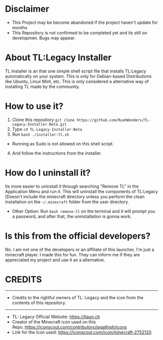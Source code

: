 # Disclaimer
- This Project may be become abandoned if the project haven't update for months
- This Repository is not confirmed to be completed yet and its still on developmen. Bugs may appear. 

# About TL:Legacy Installer
TL Installer is an that one simple shell script file that installs TL:Legacy automatically on your system. This is only for Debian-based Distributions like Ubuntu, Linux Mint, etc. This is only considered a alternative way of installing TL made by the community.

# How to use it?
1. Clone this repository 
``git clone https://github.com/RuahWonders/TL-Legacy-Installer-Beta.git``
2. Type ``cd TL-Legacy-Installer-Beta``
3. Run ``bash ./installer-tl.sh``
- Running as Sudo is not allowed on this shell script.
4. And follow the instructions from the installer.

# How do I uninstall it?
Its more easier to uninstall it through searching "Remove TL" in the Application Menu and run it. This will uninstall the components of TL:Legacy (Doesn't include the minecraft directory unless you perform the clean installation on the  `~/.minecraft` folder from the user directory.

- Other Option:
Run ``bash remove-tl`` on the terminal and it will prompt you a password, and after that, the uninstallation is gonna work. 

# Is this from the official developers?
No. I am not one of the developers or an affiliate of this launcher, I'm just a minecraft player. I made this for fun. They can inform me if they are appreciated my project and use it as a alternative.

# **CREDITS**
--------------
- Credits to the rightful owners of TL: Legacy and the icon from the contents of this repository.
-------------
- TL: Legacy Official Website: https://tlaun.ch
- Creator of the Minecraft icon used on this Repo.:https://iconscout.com/contributors/jagathish/icons
- Link for the Icon used: https://iconscout.com/icon/minecraft-2752120

